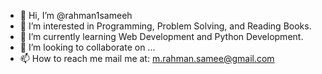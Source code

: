 - 👋 Hi, I’m @rahman1sameeh
- 👀 I’m interested in Programming, Problem Solving, and Reading Books.
- 🌱 I’m currently learning Web Development and Python Development.
- 💞️ I’m looking to collaborate on ...
- 📫 How to reach me mail me at: m.rahman.samee@gmail.com
